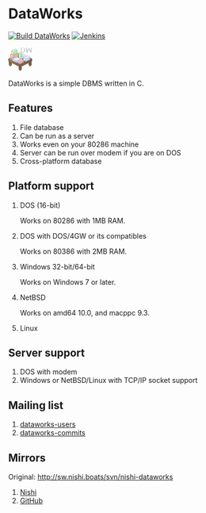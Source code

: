 # DataWorks

[![Build DataWorks](https://github.com/pnsk-lab/dataworks/actions/workflows/build.yml/badge.svg)](https://github.com/pnsk-lab/dataworks/actions/workflows/build.yml) [![Jenkins](https://jenkins.nishi.boats/job/dataworks/badge/icon?subject=Jenkins&color=%23800)](https://jenkins.nishi.boats/job/dataworks)

![Logo](dataworks-white.png)

DataWorks is a simple DBMS written in C.

## Features
1. File database
2. Can be run as a server
3. Works even on your 80286 machine
4. Server can be run over modem if you are on DOS
5. Cross-platform database

## Platform support
1. DOS (16-bit)

	Works on 80286 with 1MB RAM.
2. DOS with DOS/4GW or its compatibles

	Works on 80386 with 2MB RAM.
3. Windows 32-bit/64-bit
	
	Works on Windows 7 or later.
4. NetBSD

	Works on amd64 10.0, and macppc 9.3.
5. Linux

## Server support
1. DOS with modem
2. Windows or NetBSD/Linux with TCP/IP socket support

## Mailing list
1. [dataworks-users](https://mail-index.nishi.boats/mailman/listinfo/dataworks-users)
2. [dataworks-commits](https://mail-index.nishi.boats/mailman/listinfo/dataworks-commits)

## Mirrors
Original: http://sw.nishi.boats/svn/nishi-dataworks
1. [Nishi](https://git-mirror.nishi.boats/?p=dataworks.git)
2. [GitHub](https://github.com/pnsk-lab/dataworks)
